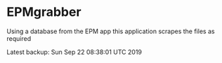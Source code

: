 # EPMgrabber
Using a database from the EPM app this application scrapes the files as required


Latest backup: Sun Sep 22 08:38:01 UTC 2019
